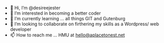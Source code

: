 - 👋 Hi, I’m @desireejester
- 👀 I’m interested in becoming a better coder
- 🌱 I’m currently learning ... all things GIT and Gutenburg
- 💞️ I’m looking to collaborate on firthering my skills as a Wordpress/ web developer
- 📫 How to reach me ... HMU at hello@aplacetonest.net

<!---
desireejester/desireejester is a ✨ special ✨ repository because its `README.md` (this file) appears on your GitHub profile.
You can click the Preview link to take a look at your changes.
--->

